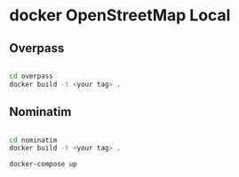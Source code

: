 # docker OpenStreetMap Local


## Overpass

```bash

cd overpass
docker build -t <your tag> .
```

## Nominatim

```bash

cd nominatim
docker build -t <your tag> .

```

```bash
docker-compose up
```